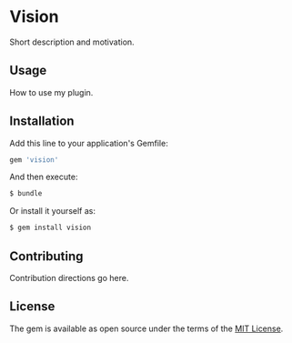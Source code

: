 # Vision
Short description and motivation.

## Usage
How to use my plugin.

## Installation
Add this line to your application's Gemfile:

```ruby
gem 'vision'
```

And then execute:
```bash
$ bundle
```

Or install it yourself as:
```bash
$ gem install vision
```

## Contributing
Contribution directions go here.

## License
The gem is available as open source under the terms of the [MIT License](https://opensource.org/licenses/MIT).
